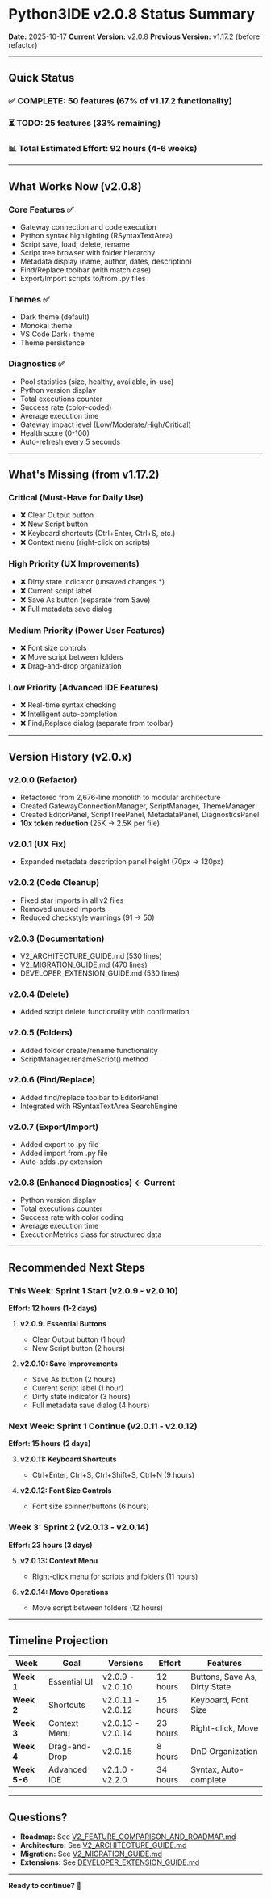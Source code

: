# Python3IDE v2.0.8 Status Summary

**Date:** 2025-10-17
**Current Version:** v2.0.8
**Previous Version:** v1.17.2 (before refactor)

---

## Quick Status

### ✅ **COMPLETE: 50 features** (67% of v1.17.2 functionality)
### ⏳ **TODO: 25 features** (33% remaining)
### 📊 **Total Estimated Effort:** 92 hours (4-6 weeks)

---

## What Works Now (v2.0.8)

### **Core Features** ✅
- Gateway connection and code execution
- Python syntax highlighting (RSyntaxTextArea)
- Script save, load, delete, rename
- Script tree browser with folder hierarchy
- Metadata display (name, author, dates, description)
- Find/Replace toolbar (with match case)
- Export/Import scripts to/from .py files

### **Themes** ✅
- Dark theme (default)
- Monokai theme
- VS Code Dark+ theme
- Theme persistence

### **Diagnostics** ✅
- Pool statistics (size, healthy, available, in-use)
- Python version display
- Total executions counter
- Success rate (color-coded)
- Average execution time
- Gateway impact level (Low/Moderate/High/Critical)
- Health score (0-100)
- Auto-refresh every 5 seconds

---

## What's Missing (from v1.17.2)

### **Critical** (Must-Have for Daily Use)
- ❌ Clear Output button
- ❌ New Script button
- ❌ Keyboard shortcuts (Ctrl+Enter, Ctrl+S, etc.)
- ❌ Context menu (right-click on scripts)

### **High Priority** (UX Improvements)
- ❌ Dirty state indicator (unsaved changes *)
- ❌ Current script label
- ❌ Save As button (separate from Save)
- ❌ Full metadata save dialog

### **Medium Priority** (Power User Features)
- ❌ Font size controls
- ❌ Move script between folders
- ❌ Drag-and-drop organization

### **Low Priority** (Advanced IDE Features)
- ❌ Real-time syntax checking
- ❌ Intelligent auto-completion
- ❌ Find/Replace dialog (separate from toolbar)

---

## Version History (v2.0.x)

### **v2.0.0** (Refactor)
- Refactored from 2,676-line monolith to modular architecture
- Created GatewayConnectionManager, ScriptManager, ThemeManager
- Created EditorPanel, ScriptTreePanel, MetadataPanel, DiagnosticsPanel
- **10x token reduction** (25K → 2.5K per file)

### **v2.0.1** (UX Fix)
- Expanded metadata description panel height (70px → 120px)

### **v2.0.2** (Code Cleanup)
- Fixed star imports in all v2 files
- Removed unused imports
- Reduced checkstyle warnings (91 → 50)

### **v2.0.3** (Documentation)
- V2_ARCHITECTURE_GUIDE.md (530 lines)
- V2_MIGRATION_GUIDE.md (470 lines)
- DEVELOPER_EXTENSION_GUIDE.md (530 lines)

### **v2.0.4** (Delete)
- Added script delete functionality with confirmation

### **v2.0.5** (Folders)
- Added folder create/rename functionality
- ScriptManager.renameScript() method

### **v2.0.6** (Find/Replace)
- Added find/replace toolbar to EditorPanel
- Integrated with RSyntaxTextArea SearchEngine

### **v2.0.7** (Export/Import)
- Added export to .py file
- Added import from .py file
- Auto-adds .py extension

### **v2.0.8** (Enhanced Diagnostics) ← **Current**
- Python version display
- Total executions counter
- Success rate with color coding
- Average execution time
- ExecutionMetrics class for structured data

---

## Recommended Next Steps

### **This Week: Sprint 1 Start (v2.0.9 - v2.0.10)**
**Effort: 12 hours (1-2 days)**

1. **v2.0.9: Essential Buttons**
   - Clear Output button (1 hour)
   - New Script button (2 hours)

2. **v2.0.10: Save Improvements**
   - Save As button (2 hours)
   - Current script label (1 hour)
   - Dirty state indicator (3 hours)
   - Full metadata save dialog (4 hours)

### **Next Week: Sprint 1 Continue (v2.0.11 - v2.0.12)**
**Effort: 15 hours (2 days)**

3. **v2.0.11: Keyboard Shortcuts**
   - Ctrl+Enter, Ctrl+S, Ctrl+Shift+S, Ctrl+N (9 hours)

4. **v2.0.12: Font Size Controls**
   - Font size spinner/buttons (6 hours)

### **Week 3: Sprint 2 (v2.0.13 - v2.0.14)**
**Effort: 23 hours (3 days)**

5. **v2.0.13: Context Menu**
   - Right-click menu for scripts and folders (11 hours)

6. **v2.0.14: Move Operations**
   - Move script between folders (12 hours)

---

## Timeline Projection

| Week | Goal | Versions | Effort | Features |
|------|------|----------|--------|----------|
| **Week 1** | Essential UI | v2.0.9 - v2.0.10 | 12 hours | Buttons, Save As, Dirty State |
| **Week 2** | Shortcuts | v2.0.11 - v2.0.12 | 15 hours | Keyboard, Font Size |
| **Week 3** | Context Menu | v2.0.13 - v2.0.14 | 23 hours | Right-click, Move |
| **Week 4** | Drag-and-Drop | v2.0.15 | 8 hours | DnD Organization |
| **Week 5-6** | Advanced IDE | v2.1.0 - v2.2.0 | 34 hours | Syntax, Auto-complete |

---

## Questions?

- **Roadmap:** See [V2_FEATURE_COMPARISON_AND_ROADMAP.md](V2_FEATURE_COMPARISON_AND_ROADMAP.md)
- **Architecture:** See [V2_ARCHITECTURE_GUIDE.md](V2_ARCHITECTURE_GUIDE.md)
- **Migration:** See [V2_MIGRATION_GUIDE.md](V2_MIGRATION_GUIDE.md)
- **Extensions:** See [DEVELOPER_EXTENSION_GUIDE.md](DEVELOPER_EXTENSION_GUIDE.md)

---

**Ready to continue?** 🚀
